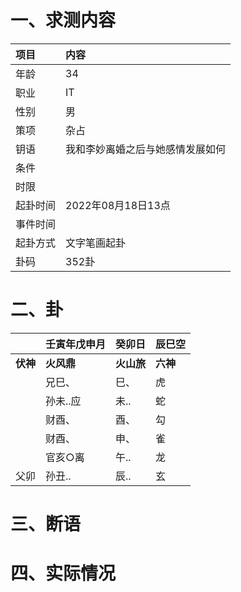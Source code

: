 # 一、求测内容
|项目|内容|
|:-|:-|
|年龄|34|
|职业|IT|
|性别|男|
|策项|杂占|
|钥语|我和李妙离婚之后与她感情发展如何|
|条件||
|时限||
|起卦时间|2022年08月18日13点|
|事件时间||
|起卦方式|文字笔画起卦|
|卦码|352卦|

# 二、卦
||壬寅年戊申月|癸卯日|辰巳空|
|:-|:-|:-|:-|
|**伏神**|**火风鼎**|**火山旅**|**六神**|
||兄巳、|巳、|虎|
||孙未..应|未..|蛇|
||财酉、|酉、|勾|
||财酉、|申、|雀|
||官亥○离|午..|龙|
|父卯|孙丑..|辰..|玄|


# 三、断语

# 四、实际情况